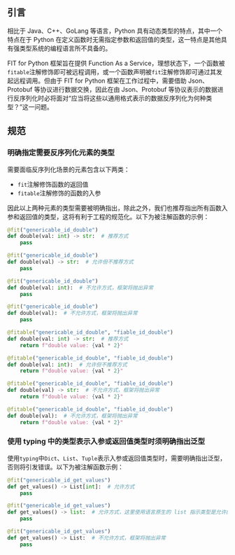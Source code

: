## 引言

相比于 Java、C++、GoLang 等语言，Python 具有动态类型的特点，其中一个特点在于 Python 在定义函数时无需指定参数和返回值的类型，这一特点是其他具有强类型系统的编程语言所不具备的。

FIT for Python 框架旨在提供 Function As a Service，理想状态下，一个函数被`fitable`注解修饰即可被远程调用，或一个函数声明被`fit`注解修饰即可通过其发起远程调用。但由于 FIT for Python 框架在工作过程中，需要借助 Json、Protobuf 等协议进行数据交换，因此在由 Json、Protobuf 等协议表示的数据进行反序列化时必将面对“应当将这些以通用格式表示的数据反序列化为何种类型？”这一问题。

## 规范

### 明确指定需要反序列化元素的类型

需要面临反序列化场景的元素包含以下两类：

- `fit`注解修饰函数的返回值
- `fitable`注解修饰的函数的入参

因此以上两种元素的类型需要被明确指出，除此之外，我们也推荐指出所有函数入参和返回值的类型，这将有利于工程的规范化。以下为被注解函数的示例：

```python
@fit("genericable_id_double")
def double(val: int) -> str:  # 推荐方式
    pass

@fit("genericable_id_double")
def double(val) -> str:  # 允许但不推荐方式
    pass

@fit("genericable_id_double")
def double(val: int):  # 不允许方式，框架将抛出异常
    pass

@fit("genericable_id_double")
def double(val):  # 不允许方式，框架将抛出异常
    pass
```

```python
@fitable("genericable_id_double", "fiable_id_double")
def double(val: int) -> str:  # 推荐方式
    return f"double value: {val * 2}"

@fitable("genericable_id_double", "fiable_id_double")
def double(val: int):  # 允许但不推荐方式
    return f"double value: {val * 2}"

@fitable("genericable_id_double", "fiable_id_double")
def double(val) -> str:  # 不允许方式，框架将抛出异常
    return f"double value: {val * 2}"

@fitable("genericable_id_double", "fiable_id_double")
def double(val):  # 不允许方式，框架将抛出异常
    return f"double value: {val * 2}"
```

### 使用 typing 中的类型表示入参或返回值类型时须明确指出泛型

使用`typing`中`Dict`、`List`、`Tuple`表示入参或返回值类型时，需要明确指出泛型，否则将引发错误。以下为被注解函数示例：

```python
@fit("genericable_id_get_values")
def get_values() -> List[int]:  # 允许方式
    pass

@fit("genericable_id_get_values")
def get_values() -> list:  # 允许方式，这里使用语言原生的 list 指示类型是允许的
    pass

@fit("genericable_id_get_values")
def get_values() -> List:  # 不允许方式，框架将抛出异常
    pass
```